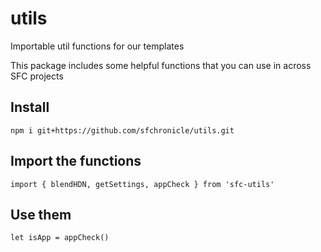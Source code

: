 # utils
Importable util functions for our templates

This package includes some helpful functions that you can use in across SFC projects

## Install
```
npm i git+https://github.com/sfchronicle/utils.git
```

## Import the functions

```
import { blendHDN, getSettings, appCheck } from 'sfc-utils'
```

## Use them

```
let isApp = appCheck()
```
